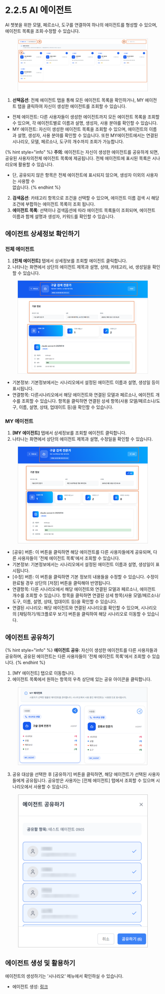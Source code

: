 # 2.2.5 AI 에이전트

AI 쳇봇을 위한 모델, 페르소나, 도구를 연결하여 하나의 에이전트를 형성할 수 있으며, 에이전트 목록을 조회·수정할 수 있습니다.

<figure><img src="../../.gitbook/assets/image (421).png" alt=""><figcaption></figcaption></figure>

1. **선택옵션**: 전체 에이전트 탭을 통해 모든 에이전트 목록을 확인하거나, MY 에이전트 탭을 클릭하여 자신이 생성한 에이전트를 조회할 수 있습니다.

* 전체 에이전트: 다른 사용자들이 생성한 에이전트까지 모든 에이전트 목록을 조회할 수 있으며, 각 에이전트별로 이름과 설명, 생성자, 사용 분야를 확인할 수 있습니다.
* MY 에이전트: 자신이 생성한 에이전트 목록을 조회할 수 있으며, 에이전트의 이름과 설명, 생성자, 사용 분야를 확인할 수 있습니다. 또한 MY에이전트에서는 연결된 시나리오, 모델, 페르소나, 도구의 개수까지 조회가 가능합니다.

{% hint style="info" %}
**주의**: 에이전트는 자신이 생성한 에이전트를 공유하게 되면, 공유된 사용자의전체 에이전트 목록에 제공됩니다. 전체 에이전트에 표시된 목록은 시나리오에 활용할 수 있습니다.

* 단, 공유되지 않은 항목은 전체 에이전트에 표시되지 않으며, 생성자 이외의 사용자는 사용할 수 \
  없습니다.
{% endhint %}

2. **검색옵션**: 카테고리 항목으로 조건을 선택할 수 있으며, 에이전트 이름 검색 시 해당 조건에 부합하는 에이전트 목록이 조회 됩니다.
3. **에이전트 목록**: 선택이나 검색옵션에 따라 에이전트 목록들이 조회되며, 에이전트 이름과 함께 설명과 생성자, 키워드를 확인할 수 있습니다.



## **에이전트 상세정보 확인하기**

### **전체 에이전트**

1. **\[전체 에이전트]** 탭에서 상세정보를 조회할 에이전트 클릭합니다.
2. 나타나는 화면에서 상단의 에이전트 제목과 설명, 상태, 카테고리, id, 생성일을 확인할 수 있습니다.

<figure><img src="../../.gitbook/assets/image (422).png" alt=""><figcaption></figcaption></figure>

* 기본정보: 기본정보에서는 시나리오에서 설정된 에이전트 이름과 설명, 생성일 등이 표시됩니다.
* 연결항목: 다른시나리오에서 해당 에이전트와 연결된 모델과 페르소나, 에이전트 개수를 조회할 수 있습니다. 항목을 클릭하면 연결된 상세 항목(사용 모델/페르소나/도구, 이름, 설명, 상태, 업데이트 등)을 확인할 수 있습니다.

### **MY 에이전트**

1. **\[MY 에이전트]** 탭에서 상세정보를 조회할 에이전트 클릭합니다.
2. 나타나는 화면에서 상단의 에이전트 제목과 설명, 수정일을 확인할 수 있습니다.

<figure><img src="../../.gitbook/assets/image (423).png" alt=""><figcaption></figcaption></figure>

* \[공유] 버튼: 이 버튼을 클릭하면 해당 에이전트를 다른 사용자들에게 공유되며, 다른 사용자들이 '전체 에이전트 목록'에서 조회할 수 있습니다.
* 기본정보: 기본정보에서는 시나리오에서 설정된 에이전트 이름과 설명, 생성일이 표시됩니다.
* \[수정] 버튼: 이 버튼을 클릭하면 기본 정보의 내용들을 수정할 수 있습니다. 수정이 완료될 경우 상단의 \[저장] 버튼을 클릭해야 반영됩니다.
* 연결항목: 다른 시나리오에서 해당 에이전트와 연결된 모델과 페르소나, 에이전트 개수를 조회할 수 있습니다. 항목을 클릭하면 연결된 상세 항목(사용 모델/페르소나/도구, 이름, 설명, 상태, 업데이트 등)을 확인할 수 있습니다.
* 연결된 시나리오: 해당 에이전트와 연결된 시나리오를 확인할 수 있으며, 시나리오의 \[채팅하기/워크플로우 보기] 버튼을 클릭하여 해당 시나리오로 이동할 수 있습니다.



## **에이전트 공유하기**

{% hint style="info" %}
**에이전트 공유**: 자신이 생성한 에이전트를 다른 사용자들과 공유하며, 공유된 에이전트는 다른 사용자들이 '전체 에이전트 목록'에서 조회할 수 있습니다.
{% endhint %}

1. \[MY 에이전트] 탭으로 이동합니다.
2. 에이전트 목록에서 원하는 항목의 우측 상단에 있는 공유 아이콘을 클릭합니다.

<div align="left"><figure><img src="../../.gitbook/assets/image (1) (1) (1) (1).png" alt=""><figcaption></figcaption></figure></div>

3. 공유 대상을 선택한 후 \[공유하기] 버튼을 클릭하면, 해당 에이전트가 선택된 사용자들에게 공유됩니다. 공유받은 사용자는 \[전체 에이전트] 탭에서 조회할 수 있으며 시나리오에서 사용할 수 있습니다.

<div align="left"><figure><img src="../../.gitbook/assets/image (346).png" alt=""><figcaption></figcaption></figure></div>



## **에이전트 생성 및 활용하기**

에이전트의 생성하기는 '시나리오' 메뉴에서 확인하실 수 있습니다.

* 에이전트 생성: [링크](2.2.6.md)
